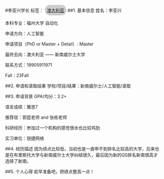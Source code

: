 #李亚兴学长
标签：
<a href="https://fzu-fly.online/flying/ca/" style="display: inline-block; width: fit-content; padding: 0.5em; border-radius: 999px; background-color: #ccc;">
  澳大利亚
</a>
##1.	基本信息
姓名：李亚兴

本科专业：福州大学 自动化

申请方向：人工智能

申请项目（PhD or Master + Detail）: Master

最终去向：澳大利亚 —— 新南威尔士大学

联系方式：19905911971

Fall：23Fall

##2.	申请和录取结果 
学校/项目/结果：新南威尔士/人工智能/录取

##3.	申请背景
GPA/均分：3.2+

语言成绩：雅思7

推荐信：郭昆老师 and 张栋老师

科研经历：参加过一个机构的感觉很水也比较鸡肋

实习单位：锐捷网络

##4.	经历描述
因为绩点比较低，当初也是一直申不到排名比较高的大学，后来也是在布里斯托大学与新南威尔士大学纠结很久，最后因为新的QS排名新南很高才选择了新南。

##5.	个人心得
趁早准备吧，把绩点整高一点！

